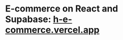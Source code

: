 <h1>E-commerce on React and Supabase: <a href='https://h-e-commerce.vercel.app'>h-e-commerce.vercel.app</a></h1>
